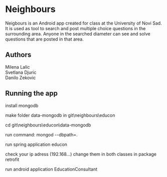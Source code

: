 # Neighbours

Neigbours is an Android app created for class at the University of Novi Sad. It is used as tool to search and post multiple choice questions in the surrounding area. Anyone in the searched diameter can see and solve questions that are posted in that area. 

## Authors

Milena Lalic   
Svetlana Djuric    
Danilo Zekovic    

## Running the app

install mongodb

make folder data-mongodb in git\neighbours\educon

cd git\neighbours\educon\data-mongodb

run command:  mongod --dbpath=.


run spring application educon

check your ip adress (192.168...)
change them in both classes in package retrofit

run android application EducationConsultant
